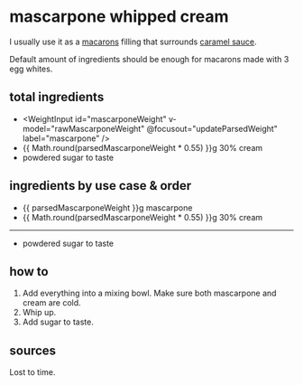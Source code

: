 <script setup lang="ts">
import { ref } from 'vue';

import WeightInput from '../components/WeightInput.vue';

const rawMascarponeWeight = ref(70);
const parsedMascarponeWeight = ref(70);

function updateParsedWeight() {
  parsedMascarponeWeight.value = rawMascarponeWeight.value;
}
</script>

# mascarpone whipped cream

I usually use it as a [macarons](base) filling that surrounds [caramel sauce](caramel-sauce).

Default amount of ingredients should be enough for macarons made with 3 egg whites.

## total ingredients

- <WeightInput id="mascarponeWeight" v-model="rawMascarponeWeight" @focusout="updateParsedWeight" label="mascarpone" />
- {{ Math.round(parsedMascarponeWeight * 0.55) }}g 30% cream
- powdered sugar to taste

## ingredients by use case & order

- {{ parsedMascarponeWeight }}g mascarpone
- {{ Math.round(parsedMascarponeWeight * 0.55) }}g 30% cream
---
- powdered sugar to taste

## how to

1. Add everything into a mixing bowl. Make sure both mascarpone and cream are cold.
2. Whip up.
3. Add sugar to taste.

## sources

Lost to time.
